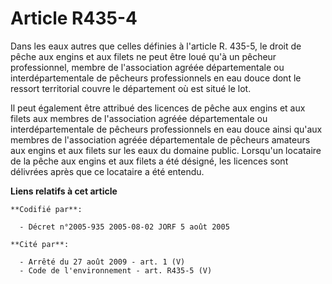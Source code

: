 # Article R435-4

Dans les eaux autres que celles définies à l'article R. 435-5, le droit de pêche aux engins et aux filets ne peut être loué
qu'à un pêcheur professionnel, membre de l'association agréée départementale ou interdépartementale de pêcheurs
professionnels en eau douce dont le ressort territorial couvre le département où est situé le lot. 

Il peut également être attribué des licences de pêche aux engins et aux filets aux membres de l'association agréée
départementale ou interdépartementale de pêcheurs professionnels en eau douce ainsi qu'aux membres de l'association agréée
départementale de pêcheurs amateurs aux engins et aux filets sur les eaux du domaine public. Lorsqu'un locataire de la pêche
aux engins et aux filets a été désigné, les licences sont délivrées après que ce locataire a été entendu.

**Liens relatifs à cet article**

	**Codifié par**:

	  - Décret n°2005-935 2005-08-02 JORF 5 août 2005

	**Cité par**:

	  - Arrêté du 27 août 2009 - art. 1 (V)
	  - Code de l'environnement - art. R435-5 (V)

